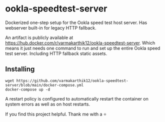 # ookla-speedtest-server
Dockerized one-step setup for the Ookla speed test host server. Has webserver built-in for legacy HTTP fallback.

An artifact is publicly available at https://hub.docker.com/r/varmakarthik12/ookla-speedtest-server. Which means it just needs one command to run and set up the entire Ookla speed test server. Including  HTTP fallback static assets.

## Installing

```
wget https://github.com/varmakarthik12/ookla-speedtest-server/blob/main/docker-compose.yml
docker-compose up -d
```

A restart policy is configured to automatically restart the container on system errors as well as on host restarts.


If you find this project helpful. Thank me with a ⭐️ 
